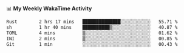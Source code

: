 <!--
**stamp711/stamp711** is a ✨ _special_ ✨ repository because its `README.md` (this file) appears on your GitHub profile.

Here are some ideas to get you started:

- 🔭 I’m currently working on ...
- 🌱 I’m currently learning ...
- 👯 I’m looking to collaborate on ...
- 🤔 I’m looking for help with ...
- 💬 Ask me about ...
- 📫 How to reach me: ...
- 😄 Pronouns: ...
- ⚡ Fun fact: ...
-->

📊 **My Weekly WakaTime Activity**

<!--START_SECTION:waka-->

```txt
Rust        2 hrs 17 mins   ██████████████░░░░░░░░░░░   55.71 %
sh          1 hr 40 mins    ██████████▒░░░░░░░░░░░░░░   40.87 %
TOML        4 mins          ▒░░░░░░░░░░░░░░░░░░░░░░░░   01.62 %
INI         2 mins          ▒░░░░░░░░░░░░░░░░░░░░░░░░   00.85 %
Git         1 min           ░░░░░░░░░░░░░░░░░░░░░░░░░   00.43 %
```

<!--END_SECTION:waka-->
